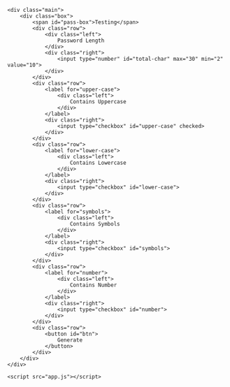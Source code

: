 
<!DOCTYPE html>
<html lang="en">

<head>
    <meta charset="UTF-8">
    <meta http-equiv="X-UA-Compatible" content="IE=edge">
    <meta name="viewport" content="width=device-width, initial-scale=1.0">
    <title>Document</title>
    <link rel="stylesheet" href="app.css">
</head>

<body>

    <div class="main">
        <div class="box">
            <span id="pass-box">Testing</span>
            <div class="row">
                <div class="left">
                    Password Length
                </div>
                <div class="right">
                    <input type="number" id="total-char" max="30" min="2" value="10">
                </div>
            </div>
            <div class="row">
                <label for="upper-case">
                    <div class="left">
                        Contains Uppercase
                    </div>
                </label>
                <div class="right">
                    <input type="checkbox" id="upper-case" checked>
                </div>
            </div>
            <div class="row">
                <label for="lower-case">
                    <div class="left">
                        Contains Lowercase
                    </div>
                </label>
                <div class="right">
                    <input type="checkbox" id="lower-case">
                </div>
            </div>
            <div class="row">
                <label for="symbols">
                    <div class="left">
                        Contains Symbols
                    </div>
                </label>
                <div class="right">
                    <input type="checkbox" id="symbols">
                </div>
            </div>
            <div class="row">
                <label for="number">
                    <div class="left">
                        Contains Number
                    </div>
                </label>
                <div class="right">
                    <input type="checkbox" id="number">
                </div>
            </div>
            <div class="row">
                <button id="btn">
                    Generate
                </button>
            </div>
        </div>
    </div>

    <script src="app.js"></script>
</body>

</html>
